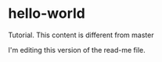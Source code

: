 # hello-world


Tutorial. This content is different from master

I'm editing this version of the read-me file.
